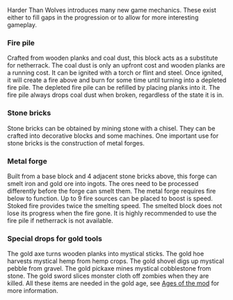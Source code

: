 Harder Than Wolves introduces many new game mechanics. These exist either to fill gaps in the progression or to allow for more interesting gameplay.
### Fire pile ###
Crafted from wooden planks and coal dust, this block acts as a substitute for netherrack. The coal dust is only an upfront cost and wooden planks are a running cost. It can be ignited with a torch or flint and steel. Once ignited, it will create a fire above and burn for some time until turning into a depleted fire pile. The depleted fire pile can be refilled by placing planks into it. The fire pile always drops coal dust when broken, regardless of the state it is in.

### Stone bricks ###
Stone bricks can be obtained by mining stone with a chisel. They can be crafted into decorative blocks and some machines. One important use for stone bricks is the construction of metal forges.

### Metal forge ###
Built from a base block and 4 adjacent stone bricks above, this forge can smelt iron and gold ore into ingots. The ores need to be processed differently before the forge can smelt them. The metal forge requires fire below to function. Up to 9 fire sources can be placed to boost is speed. Stoked fire provides twice the smelting speed. The smelted block does not lose its progress when the fire gone. It is highly recommended to use the fire pile if netherrack is not available.

### Special drops for gold tools ###
The gold axe turns wooden planks into mystical sticks. The gold hoe harvests mystical hemp from hemp crops. The gold shovel digs up mystical pebble from gravel. The gold pickaxe mines mystical cobblestone from stone. The gold sword slices monster cloth off zombies when they are killed. All these items are needed in the gold age, see [Ages of the mod](Ages%20of%20the%20mod.md) for more information.
